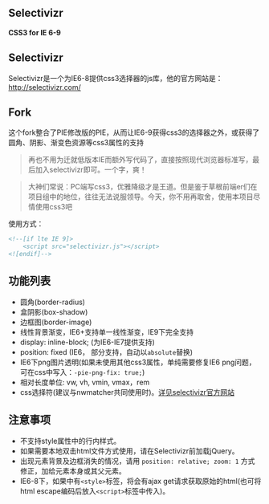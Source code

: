 Selectivizr
-----------

**CSS3 for IE 6-9**

## Selectivizr ##

Selectivizr是一个为IE6-8提供css3选择器的js库，他的官方网站是：http://selectivizr.com/

## Fork ##

这个fork整合了PIE修改版的PIE，从而让IE6-9获得css3的选择器之外，或获得了圆角、阴影、渐变色资源等css3属性的支持

> 再也不用为迁就低版本IE而额外写代码了，直接按照现代浏览器标准写，最后加入selectivizr即可。一个字，爽！

> 大神们常说：PC端写css3，优雅降级才是王道。但是鉴于草根前端er们在项目组中的地位，往往无法说服领导。今天，你不用再取舍，使用本项目尽情使用css3吧

使用方式：

```HTML
<!--[if lte IE 9]>
	<script src="selectivizr.js"></script>
<![endif]-->
```

## 功能列表
- 圆角(border-radius)
- 盒阴影(box-shadow)
- 边框图(border-image)
- 线性背景渐变，IE6+支持单一线性渐变，IE9下完全支持
- display: inline-block; (为IE6-IE7提供支持)
- position: fixed (IE6， 部分支持，自动以`absolute`替换)
- IE6下png图片透明(如果未使用其他css3属性，单纯需要修复IE6 png问题，可在css中写入：`-pie-png-fix: true;`)
- 相对长度单位: vw, vh, vmin, vmax，rem
- css选择符(建议与nwmatcher共同使用时)。[详见selectivizr官方网站](http://selectivizr.com/#how) 

## 注意事项

- 不支持style属性中的行内样式。
- 如果需要本地双击html文件方式使用，请在Selectivizr前加载jQuery。
- 出现元素背景及边框消失的情况，请用 `position: relative; zoom: 1` 方式修正，加给元素本身或其父元素。
- IE6-8下，如果中有`<style>`标签，将会有ajax get请求获取原始的html(也可将html escape编码后放入`<script>`标签中传入)。
